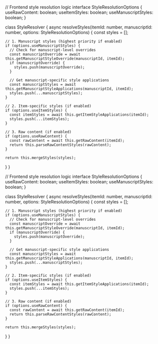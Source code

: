 // Frontend style resolution logic
interface StyleResolutionOptions {
  useRawContent: boolean;
  useItemStyles: boolean;
  useManuscriptStyles: boolean;
}

class StyleResolver {
  async resolveStyles(itemId: number, manuscriptId: number, options: StyleResolutionOptions) {
    const styles = [];
    
    // 1. Manuscript styles (highest priority if enabled)
    if (options.useManuscriptStyles) {
      // Check for manuscript-level overrides
      const manuscriptOverride = await this.getManuscriptStyleOverride(manuscriptId, itemId);
      if (manuscriptOverride) {
        styles.push(manuscriptOverride);
      }
      
      // Get manuscript-specific style applications
      const manuscriptStyles = await this.getManuscriptStyleApplications(manuscriptId, itemId);
      styles.push(...manuscriptStyles);
    }
    
    // 2. Item-specific styles (if enabled)
    if (options.useItemStyles) {
      const itemStyles = await this.getItemStyleApplications(itemId);
      styles.push(...itemStyles);
    }
    
    // 3. Raw content (if enabled)
    if (options.useRawContent) {
      const rawContent = await this.getRawContent(itemId);
      return this.parseRawContentStyles(rawContent);
    }
    
    return this.mergeStyles(styles);
  }
}


// Frontend style resolution logic
interface StyleResolutionOptions {
  useRawContent: boolean;
  useItemStyles: boolean;
  useManuscriptStyles: boolean;
}

class StyleResolver {
  async resolveStyles(itemId: number, manuscriptId: number, options: StyleResolutionOptions) {
    const styles = [];
    
    // 1. Manuscript styles (highest priority if enabled)
    if (options.useManuscriptStyles) {
      // Check for manuscript-level overrides
      const manuscriptOverride = await this.getManuscriptStyleOverride(manuscriptId, itemId);
      if (manuscriptOverride) {
        styles.push(manuscriptOverride);
      }
      
      // Get manuscript-specific style applications
      const manuscriptStyles = await this.getManuscriptStyleApplications(manuscriptId, itemId);
      styles.push(...manuscriptStyles);
    }
    
    // 2. Item-specific styles (if enabled)
    if (options.useItemStyles) {
      const itemStyles = await this.getItemStyleApplications(itemId);
      styles.push(...itemStyles);
    }
    
    // 3. Raw content (if enabled)
    if (options.useRawContent) {
      const rawContent = await this.getRawContent(itemId);
      return this.parseRawContentStyles(rawContent);
    }
    
    return this.mergeStyles(styles);
  }
}
